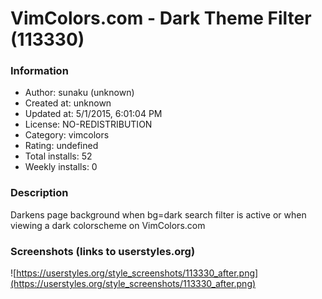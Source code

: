 # VimColors.com - Dark Theme Filter (113330)

### Information
- Author: sunaku (unknown)
- Created at: unknown
- Updated at: 5/1/2015, 6:01:04 PM
- License: NO-REDISTRIBUTION
- Category: vimcolors
- Rating: undefined
- Total installs: 52
- Weekly installs: 0


### Description
Darkens page background when bg=dark search filter is active or when viewing a dark colorscheme on VimColors.com


### Screenshots (links to userstyles.org)
![https://userstyles.org/style_screenshots/113330_after.png](https://userstyles.org/style_screenshots/113330_after.png)


